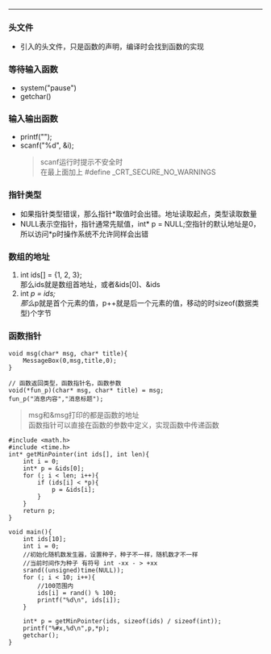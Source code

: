 ***
### 头文件     
- 引入的头文件，只是函数的声明，编译时会找到函数的实现    

### 等待输入函数    
- system("pause")     
- getchar()

### 输入输出函数
- printf("");
- scanf("%d", &i);      
    > scanf运行时提示不安全时  
    > 在最上面加上 #define _CRT_SECURE_NO_WARNINGS

### 指针类型
- 如果指针类型错误，那么指针*取值时会出错。地址读取起点，类型读取数量        
- NULL表示空指针，指针通常先赋值，int* p = NULL;空指针的默认地址是0，所以访问*p时操作系统不允许同样会出错     

### 数组的地址
1. int ids[] = {1, 2, 3};      
那么ids就是数组首地址，或者&ids[0]、&ids
2. int *p = ids;       
那么*p就是首个元素的值，p++就是后一个元素的值，移动的时sizeof(数据类型)个字节

### 函数指针
    void msg(char* msg, char* title){
        MessageBox(0,msg,title,0);
    }

    // 函数返回类型，函数指针名，函数参数
    void(*fun_p)(char* msg, char* title) = msg;
    fun_p("消息内容","消息标题");

> msg和&msg打印的都是函数的地址    
> 函数指针可以直接在函数的参数中定义，实现函数中传递函数

    #include <math.h>
    #include <time.h>
    int* getMinPointer(int ids[], int len){
        int i = 0; 	
        int* p = &ids[0];
        for (; i < len; i++){
            if (ids[i] < *p){			
                p = &ids[i];
            }
        }
        return p;
    }

    void main(){
        int ids[10];
        int i = 0;
        //初始化随机数发生器，设置种子，种子不一样，随机数才不一样
        //当前时间作为种子 有符号 int -xx - > +xx
        srand((unsigned)time(NULL));
        for (; i < 10; i++){
            //100范围内
            ids[i] = rand() % 100;
            printf("%d\n", ids[i]);
        }

        int* p = getMinPointer(ids, sizeof(ids) / sizeof(int));
        printf("%#x,%d\n",p,*p);
        getchar();
    }

